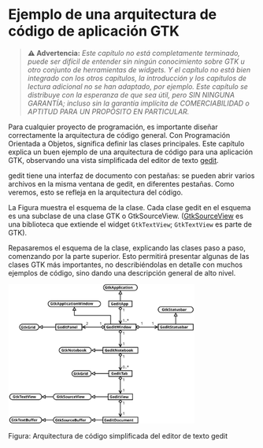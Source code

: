# Ejemplo de una arquitectura de código de aplicación GTK


> **⚠ Advertencia:** *Este capítulo no está completamente terminado, puede ser difícil de entender sin ningún conocimiento sobre GTK u otro conjunto de herramientas de widgets. Y el capítulo no está bien integrado con los otros capítulos, la introducción y los capítulos de lectura adicional no se han adaptado, por ejemplo. Este capítulo se distribuye con la esperanza de que sea útil, pero SIN NINGUNA GARANTÍA; incluso sin la garantía implícita de COMERCIABILIDAD o APTITUD PARA UN PROPÓSITO EN PARTICULAR.*

<!-- POR ARREGLAR: Vuelve a explicar qué es un "widget" y un "contenedor". Y agregue un glosario al final. -->

Para cualquier proyecto de programación, es importante diseñar correctamente la arquitectura de código general. Con Programación Orientada a Objetos, significa definir las clases principales. Este capítulo explica un buen ejemplo de una arquitectura de código para una aplicación GTK, observando una vista simplificada del editor de texto [gedit](https://wiki.gnome.org/Apps/Gedit).

gedit tiene una interfaz de documento con pestañas: se pueden abrir varios archivos en la misma ventana de gedit, en diferentes pestañas. Como veremos, esto se refleja en la arquitectura del código.

La <span class="fig:gedit-architecture">Figura</span> muestra el esquema de la clase. Cada clase gedit en el esquema es una subclase de una clase GTK o GtkSourceView. ([GtkSourceView](https://wiki.gnome.org/Projects/GtkSourceView) es una biblioteca que extiende el widget `GtkTextView`; `GtkTextView` es parte de GTK).

Repasaremos el esquema de la clase, explicando las clases paso a paso, comenzando por la parte superior. Esto permitirá presentar algunas de las clases GTK más importantes, no describiéndolas en detalle con muchos ejemplos de código, sino dando una descripción general de alto nivel.

<a id="fig-gedit-architecture"></a>

<div class="caption">

<img src="../../../assets/img/diag/gedit-architecture.svg" alt="" width="75%" />

<p><span class="fig-gedit-architecture">Figura</span>: Arquitectura de código simplificada del editor de texto gedit</p>

</div>

<!-- Habilitacion del enumeramiento de referencias -->

<div class="gtk-app-arch-refs"></div>
